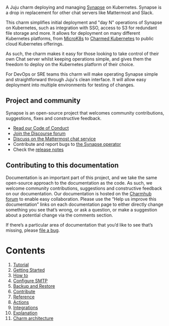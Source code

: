 A Juju charm deploying and managing [Synapse](https://github.com/matrix-org/synapse) on Kubernetes. Synapse is a drop in replacement for other chat servers like Mattermost and Slack.

This charm simplifies initial deployment and "day N" operations of Synapse on Kubernetes, such as integration with SSO, access to S3 for redundant file storage and more. It allows for deployment on
many different Kubernetes platforms, from [MicroK8s](https://microk8s.io) to [Charmed Kubernetes](https://ubuntu.com/kubernetes) to public cloud Kubernetes offerings.

As such, the charm makes it easy for those looking to take control of their own Chat server whilst keeping operations simple, and gives them the freedom to deploy on the Kubernetes platform of their choice.

For DevOps or SRE teams this charm will make operating Synapse simple and straightforward through Juju's clean interface. It will allow easy deployment into multiple environments for testing of changes.

## Project and community

Synapse is an open-source project that welcomes community contributions, suggestions, fixes and constructive feedback.

* [Read our Code of Conduct](https://ubuntu.com/community/code-of-conduct)
* [Join the Discourse forum](https://discourse.charmhub.io/tag/synapse)
* [Discuss on the Mattermost chat service](https://chat.charmhub.io/charmhub/channels/charm-dev)
* Contribute and report bugs to [the Synapse operator](https://github.com/canonical/synapse-operator)
* Check the [release notes](https://github.com/canonical/synapse-operator/releases)

## Contributing to this documentation

Documentation is an important part of this project, and we take the same open-source approach to the documentation as the code. As such, we welcome community contributions, suggestions and constructive feedback on our documentation. Our documentation is hosted on the [Charmhub forum](https://discourse.charmhub.io/) to enable easy collaboration. Please use the “Help us improve this documentation” links on each documentation page to either directly change something you see that’s wrong, or ask a question, or make a suggestion about a potential change via the comments section.

If there’s a particular area of documentation that you’d like to see that’s missing, please [file a bug](https://github.com/canonical/synapse-operator/issues).

# Contents

1. [Tutorial](tutorial)
  1. [Getting Started](tutorial/getting-started.md)
1. [How to](how-to)
  1. [Configure SMTP](how-to/configure-smtp.md)
  1. [Backup and Restore](how-to/backup-and-restore.md)
  1. [Contribute](how-to/contribute.md)
1. [Reference](reference)
  1. [Actions](reference/actions.md)
  1. [Integrations](reference/integrations.md)
1. [Explanation](explanation)
  1. [Charm architecture](explanation/charm-architecture.md)